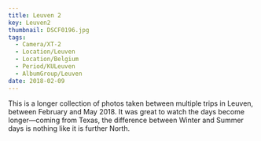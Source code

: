 ```yaml
---
title: Leuven 2
key: Leuven2
thumbnail: DSCF0196.jpg
tags:
  - Camera/XT-2
  - Location/Leuven
  - Location/Belgium
  - Period/KULeuven
  - AlbumGroup/Leuven
date: 2018-02-09
---
```

This is a longer collection of photos taken between multiple trips in Leuven, between February and May 2018. It was great to watch the days become longer—coming from Texas, the difference between Winter and Summer days is nothing like it is further North.
